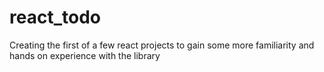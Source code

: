 # react_todo
Creating the first of a few react projects to gain some more familiarity and hands on experience with the library

